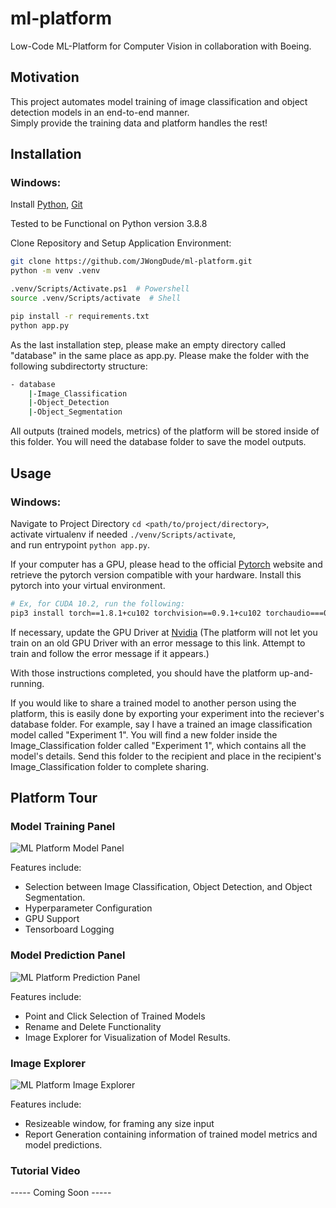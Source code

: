 # ml-platform 
Low-Code ML-Platform for Computer Vision in collaboration with Boeing.  

## Motivation 
This project automates model training of image classification and object detection models in an end-to-end manner. <br>
Simply provide the training data and platform handles the rest!

## Installation 
### Windows: 
Install [Python](https://www.python.org/downloads/), [Git](https://git-scm.com/downloads) 

Tested to be Functional on Python version 3.8.8

Clone Repository and Setup Application Environment: 
```bash
git clone https://github.com/JWongDude/ml-platform.git
python -m venv .venv

.venv/Scripts/Activate.ps1  # Powershell 
source .venv/Scripts/activate  # Shell

pip install -r requirements.txt
python app.py 
```

As the last installation step, please make an empty directory called "database" in the same place as app.py. Please make the folder with the following subdirectorty structure: 

```bash
- database
    |-Image_Classification
    |-Object_Detection
    |-Object_Segmentation
```
All outputs (trained models, metrics) of the platform will be stored inside of this folder. You will need the database folder to save the model outputs. 

## Usage
### Windows:
Navigate to Project Directory `cd <path/to/project/directory>`, <br>
activate virtualenv if needed `./venv/Scripts/activate`, <br>
and run entrypoint `python app.py`.<br>

If your computer has a GPU, please head to the official [Pytorch](https://pytorch.org/get-started/locally/) website and retrieve the pytorch version compatible with your hardware. Install this pytorch into your virtual environment.

```bash 
# Ex, for CUDA 10.2, run the following: 
pip3 install torch==1.8.1+cu102 torchvision==0.9.1+cu102 torchaudio===0.8.1 -f https://download.pytorch.org/whl/torch_stable.html

```
If necessary, update the GPU Driver at [Nvidia](https://www.nvidia.com/Download/index.aspx)
(The platform will not let you train on an old GPU Driver with an error message to this link.
Attempt to train and follow the error message if it appears.) 

With those instructions completed, you should have the platform up-and-running. 

If you would like to share a trained model to another person using the platform, this is easily done by exporting your experiment into the reciever's database folder. For example, 
say I have a trained an image classification model called "Experiment 1". You will find a new folder inside the Image_Classification folder called "Experiment 1", which contains all the model's details. Send this folder to the recipient and place in the recipient's Image_Classification folder to complete sharing. 

## Platform Tour
### Model Training Panel 
![ML Platform Model Panel](https://user-images.githubusercontent.com/54962990/118059403-511e7d00-b345-11eb-9fe5-468c96373097.PNG)

Features include: 
- Selection between Image Classification, Object Detection, and Object Segmentation. 
- Hyperparameter Configuration
- GPU Support 
- Tensorboard Logging 

### Model Prediction Panel 
![ML Platform Prediction Panel](https://user-images.githubusercontent.com/54962990/118061178-4665e700-b349-11eb-933f-aae6b5f65e58.PNG)

Features include:
- Point and Click Selection of Trained Models
- Rename and Delete Functionality
- Image Explorer for Visualization of Model Results.

### Image Explorer
![ML Platform Image Explorer](https://user-images.githubusercontent.com/54962990/118059503-888d2980-b345-11eb-98ea-5f52827fead5.PNG)

Features include: 
- Resizeable window, for framing any size input
- Report Generation containing information of trained model metrics and model predictions. 

### Tutorial Video
 ----- Coming Soon -----